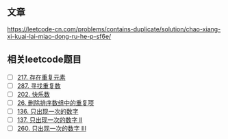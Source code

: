 ## 文章
https://leetcode-cn.com/problems/contains-duplicate/solution/chao-xiang-xi-kuai-lai-miao-dong-ru-he-p-sf6e/

## 相关leetcode题目

- [ ] [217. 存在重复元素](https://leetcode-cn.com/problems/contains-duplicate/)
- [ ] [287. 寻找重复数](https://leetcode-cn.com/problems/find-the-duplicate-number/)
- [ ] [202. 快乐数](https://leetcode-cn.com/problems/happy-number/)
- [ ] [26. 删除排序数组中的重复项](https://leetcode-cn.com/problems/remove-duplicates-from-sorted-array/)
- [ ] [136. 只出现一次的数字](https://leetcode-cn.com/problems/single-number/)
- [ ] [137. 只出现一次的数字 II](https://leetcode-cn.com/problems/single-number-ii/)
- [ ] [260. 只出现一次的数字 III](https://leetcode-cn.com/problems/single-number-iii/)